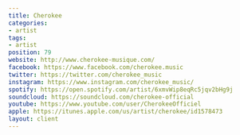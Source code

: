```yaml
---
title: Cherokee
categories:
- artist
tags:
- artist
position: 79
website: http://www.cherokee-musique.com/
facebook: https://www.facebook.com/cherokee.music
twitter: https://twitter.com/cherokee_music
instagram: https://www.instagram.com/cherokee_music/
spotify: https://open.spotify.com/artist/6xmvWip8eqRc5jqv2bHg9j
soundcloud: https://soundcloud.com/cherokee-official
youtube: https://www.youtube.com/user/CherokeeOfficiel
apple: https://itunes.apple.com/us/artist/cherokee/id1578473
layout: client
---
```


